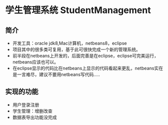 # 学生管理系统 StudentManagement

## 简介
* 开发工具：oracle jdk8,Mac计算机，netbeans8，eclipse
* 项目其中的很多类可复用，基于此可很快完成一个新的管理系统。
* 前半段在netbeans上开发的，后面完善是在eclipse，eclipse可完美运行，netbeans应该也可以。
* 在eclipse显示的代码比在netbeans上显示的代码看起来更乱，netbeans实在是一言难尽，建议不要用netbeans写代码.....

## 实现的功能
* 用户登录注册
* 学生管理：增删改查
* 数据表导出功能没完成
